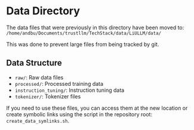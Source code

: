 # Data Directory

The data files that were previously in this directory have been moved to:
`/home/andbu/Documents/trustllm/TechStack/data/LiULLM/data/`

This was done to prevent large files from being tracked by git.

## Data Structure
- `raw/`: Raw data files
- `processed/`: Processed training data
- `instruction_tuning/`: Instruction tuning data
- `tokenizer/`: Tokenizer files

If you need to use these files, you can access them at the new location or create symbolic links using the script in the repository root: `create_data_symlinks.sh`.
